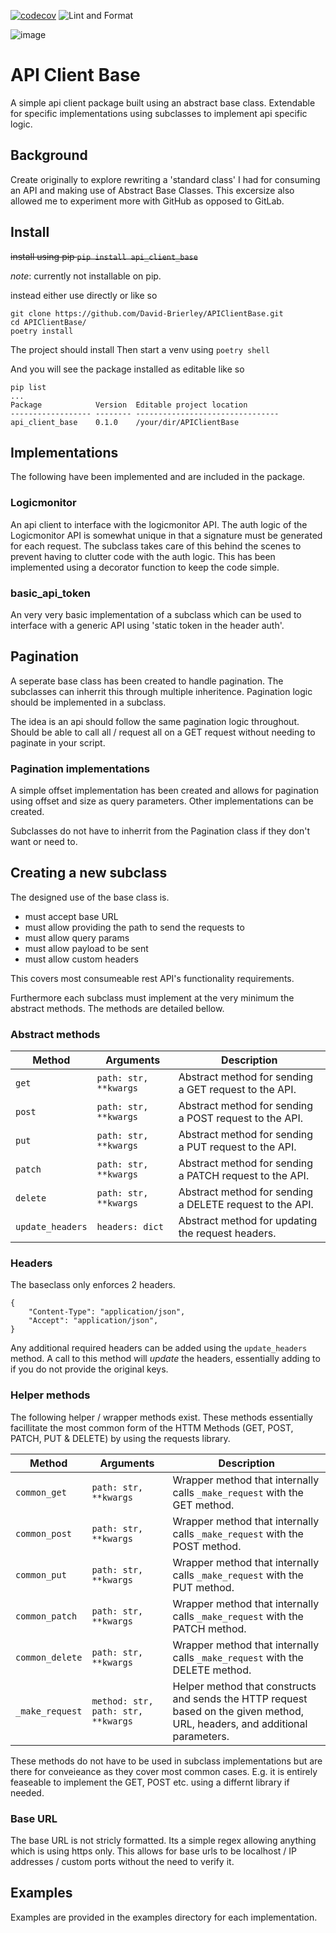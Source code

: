 [![codecov](https://codecov.io/gh/David-Brierley/APIClientBase/graph/badge.svg?token=G5X3AEA52D)](https://codecov.io/gh/David-Brierley/APIClientBase)
![Lint and Format](https://github.com/David-Brierley/APIClientBase/actions/workflows/lint.yml/badge.svg)

![image](https://github.com/user-attachments/assets/497912b1-0e80-4102-95cd-ff80a4685816)



# API Client Base 
A simple api client package built using an abstract base class.
Extendable for specific implementations using subclasses to implement api specific logic.

## Background
Create originally to explore rewriting a 'standard class' I had for consuming an API and making use of Abstract Base Classes.
This excersize also allowed me to experiment more with GitHub as opposed to GitLab.


## Install
~~install using pip `pip install api_client_base`~~

*note*: currently not installable on pip.

instead either use directly or like so

```
git clone https://github.com/David-Brierley/APIClientBase.git
cd APIClientBase/
poetry install
```

The project should install
Then start a venv using `poetry shell`

And you will see the package installed as editable like so

```
pip list
...
Package            Version  Editable project location
------------------ -------- --------------------------------
api_client_base    0.1.0    /your/dir/APIClientBase

```



## Implementations
The following have been implemented and are included in the package.

### Logicmonitor
An api client to interface with the logicmonitor API.
The auth logic of the Logicmonitor API is somewhat unique in that a signature must be generated for each request.
The subclass takes care of this behind the scenes to prevent having to clutter code with the auth logic.
This has been implemented using a decorator function to keep the code simple.

### basic_api_token
An very very basic implementation of a subclass which can be used to interface with a generic API using 'static token in the header auth'.

## Pagination
A seperate base class has been created to handle pagination.
The subclasses can inherrit this through multiple inheritence.
Pagination logic should be implemented in a subclass.

The idea is an api should follow the same pagination logic throughout.
Should be able to call all / request all on a GET request without needing to paginate in your script.

### Pagination implementations
A simple offset implementation has been created and allows for pagination using offset and size as query parameters.
Other implementations can be created.

Subclasses do not have to inherrit from the Pagination class if they don't want or need to.

## Creating a new subclass
The designed use of the base class is.

* must accept base URL
* must allow providing the path to send the requests to
* must allow query params
* must allow payload to be sent
* must allow custom headers

This covers most consumeable rest API's functionality requirements.

Furthermore each subclass must implement at the very minimum the abstract methods.
The methods are detailed bellow.


### Abstract methods
| **Method**   | **Arguments**                               | **Description**                                           |
|--------------|---------------------------------------------|-----------------------------------------------------------|
| `get`        | `path: str, **kwargs`                       | Abstract method for sending a GET request to the API.     |
| `post`       | `path: str, **kwargs`                       | Abstract method for sending a POST request to the API.    |
| `put`        | `path: str, **kwargs`                       | Abstract method for sending a PUT request to the API.     |
| `patch`      | `path: str, **kwargs`                       | Abstract method for sending a PATCH request to the API.   |
| `delete`     | `path: str, **kwargs`                       | Abstract method for sending a DELETE request to the API.  |
| `update_headers` | `headers: dict`                         | Abstract method for updating the request headers.         |


### Headers
The baseclass only enforces 2 headers.
```
{
    "Content-Type": "application/json",
    "Accept": "application/json",
}
```

Any additional required headers can be added using the `update_headers` method. A call to this method will *update* the headers, essentially adding to if you do not provide the original keys.

### Helper methods
The following helper / wrapper methods exist.
These methods essentially facillitate the most common form of the HTTM Methods (GET, POST, PATCH, PUT & DELETE) by using the requests library.

| **Method**      | **Arguments**             | **Description**                                                                 |
|-----------------|---------------------------|---------------------------------------------------------------------------------|
| `common_get`    | `path: str, **kwargs`     | Wrapper method that internally calls `_make_request` with the GET method.       |
| `common_post`   | `path: str, **kwargs`     | Wrapper method that internally calls `_make_request` with the POST method.      |
| `common_put`    | `path: str, **kwargs`     | Wrapper method that internally calls `_make_request` with the PUT method.       |
| `common_patch`  | `path: str, **kwargs`     | Wrapper method that internally calls `_make_request` with the PATCH method.     |
| `common_delete` | `path: str, **kwargs`     | Wrapper method that internally calls `_make_request` with the DELETE method.    |
| `_make_request` | `method: str, path: str, **kwargs` | Helper method that constructs and sends the HTTP request based on the given method, URL, headers, and additional parameters. |

These methods do not have to be used in subclass implementations but are there for conveieance as they cover most common cases.
E.g. it is entirely feaseable to implement the GET, POST etc. using a differnt library if needed.

### Base URL
The base URL is not stricly formatted. Its a simple regex allowing anything which is using https only. This allows for base urls to be localhost / IP addresses / custom ports without the need to verify it.

## Examples
Examples are provided in the examples directory for each implementation.

